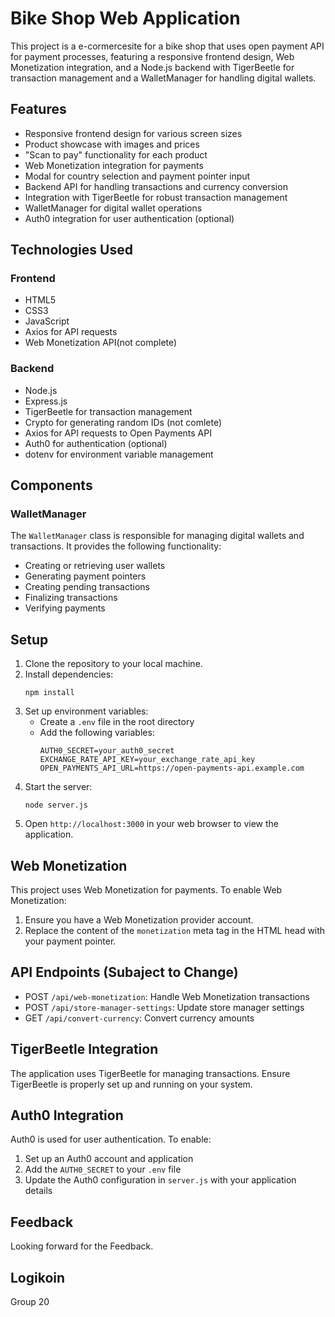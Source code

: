 # Bike Shop Web Application

This project is a e-cormercesite for a bike shop that uses open payment API for payment processes, featuring a responsive frontend design, Web Monetization integration, and a Node.js backend with TigerBeetle for transaction management and a WalletManager for handling digital wallets.

## Features

- Responsive frontend design for various screen sizes
- Product showcase with images and prices
- "Scan to pay" functionality for each product
- Web Monetization integration for payments
- Modal for country selection and payment pointer input
- Backend API for handling transactions and currency conversion
- Integration with TigerBeetle for robust transaction management
- WalletManager for digital wallet operations
- Auth0 integration for user authentication (optional)

## Technologies Used

### Frontend
- HTML5
- CSS3
- JavaScript
- Axios for API requests
- Web Monetization API(not complete)

### Backend
- Node.js
- Express.js
- TigerBeetle for transaction management
- Crypto for generating random IDs (not comlete)
- Axios for API requests to Open Payments API
- Auth0 for authentication (optional)
- dotenv for environment variable management

## Components

### WalletManager

The `WalletManager` class is responsible for managing digital wallets and transactions. It provides the following functionality:

- Creating or retrieving user wallets
- Generating payment pointers
- Creating pending transactions
- Finalizing transactions
- Verifying payments

## Setup

1. Clone the repository to your local machine.
2. Install dependencies:
   ```
   npm install
   ```
3. Set up environment variables:
   - Create a `.env` file in the root directory
   - Add the following variables:
     ```
     AUTH0_SECRET=your_auth0_secret
     EXCHANGE_RATE_API_KEY=your_exchange_rate_api_key
     OPEN_PAYMENTS_API_URL=https://open-payments-api.example.com
     ```
4. Start the server:
   ```
   node server.js
   ```
5. Open `http://localhost:3000` in your web browser to view the application.

## Web Monetization

This project uses Web Monetization for payments. To enable Web Monetization:

1. Ensure you have a Web Monetization provider account.
2. Replace the content of the `monetization` meta tag in the HTML head with your payment pointer.


## API Endpoints (Subaject to Change)

- POST `/api/web-monetization`: Handle Web Monetization transactions
- POST `/api/store-manager-settings`: Update store manager settings
- GET `/api/convert-currency`: Convert currency amounts

## TigerBeetle Integration

The application uses TigerBeetle for managing transactions. Ensure TigerBeetle is properly set up and running on your system.

## Auth0 Integration

Auth0 is used for user authentication. To enable:

1. Set up an Auth0 account and application
2. Add the `AUTH0_SECRET` to your `.env` file
3. Update the Auth0 configuration in `server.js` with your application details

## Feedback

Looking forward for the Feedback.



##  Logikoin 

Group 20 

